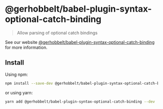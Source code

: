 # @gerhobbelt/babel-plugin-syntax-optional-catch-binding

> Allow parsing of optional catch bindings

See our website [@gerhobbelt/babel-plugin-syntax-optional-catch-binding](https://babeljs.io/docs/en/next/babel-plugin-syntax-optional-catch-binding.html) for more information.

## Install

Using npm:

```sh
npm install --save-dev @gerhobbelt/babel-plugin-syntax-optional-catch-binding
```

or using yarn:

```sh
yarn add @gerhobbelt/babel-plugin-syntax-optional-catch-binding --dev
```

